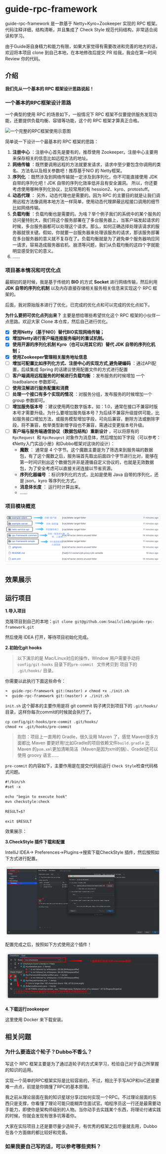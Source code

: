 # guide-rpc-framework

guide-rpc-framework 是一款基于 Netty+Kyro+Zookeeper 实现的 RPC 框架。代码注释详细，结构清晰，并且集成了 Check Style 规范代码结构，非常适合阅读和学习。

由于Guide哥自身精力和能力有限，如果大家觉得有需要改进和完善的地方的话，欢迎将本项目 clone 到自己本地，在本地修改后提交 PR 给我，我会在第一时间 Review 你的代码。

## 介绍

**我们先从一个基本的 RPC 框架设计思路说起！**

### 一个基本的RPC框架设计思路

一个典型的使用 RPC 的场景如下，一般情况下 RPC 框架不仅要提供服务发现功能，还要提供负载均衡、容错等功能，这个的 RPC 框架才算真正合格。

![一个完整的RPC框架使用示意图](https://my-blog-to-use.oss-cn-beijing.aliyuncs.com/2019-11/一个完整的rpc框架.jpg)

简单说一下设计一个最基本的 RPC 框架的思路：

1. **注册中心** ：注册中心首先是要有的，推荐使用  Zookeeper。注册中心主要用来保存相关的信息比如远程方法的地址。
2. **网络传输** ：既然要调用远程的方法就要发请求，请求中至少要包含你调用的类名、方法名以及相关参数吧！推荐基于NIO 的 Netty框架。
3. **序列化** ：既然涉及到网络传输就一定涉及到序列化，你不可能直接使用 JDK 自带的序列化吧！JDK 自带的序列化效率低并且有安全漏洞。 所以，你还要考虑使用哪种序列化协议，比较常用的有 hession2、kyro、protostuff。
4. **动态代理** ： 另外，动态代理也是需要的。因为 RPC 的主要目的就是让我们调用远程方法像调用本地方法一样简单，使用动态代理屏蔽远程接口调用的细节比如网络传输。
5. **负载均衡** ：负载均衡也是需要的。为啥？举个例子我们的系统中的某个服务的访问量特别大，我们将这个服务部署在了多台服务器上，当客户端发起请求的时候，多台服务器都可以处理这个请求。那么，如何正确选择处理该请求的服务器就很关键。假如，你就要一台服务器来处理该服务的请求，那该服务部署在多台服务器的意义就不复存在了。负载均衡就是为了避免单个服务器响应同一请求，容易造成服务器宕机、崩溃等问题，我们从负载均衡的这四个字就能明显感受到它的意义。
6. ......

### 项目基本情况和可优化点

最期初的是时候，我是基于传统的 **BIO** 的方式 **Socket** 进行网络传输，然后利用 **JDK 自带的序列化机制** 以及内存直接存储相关服务相关信息来实现这个 RPC 框架的。

后面，我对原始版本进行了优化，已完成的优化点和可以完成的优化点如下。

**为什么要把可优化点列出来？**  主要是想给哪些希望优化这个 RPC 框架的小伙伴一点思路。欢迎大家 Clone 本仓库，然后自己进行优化。

- [x] **使用Netty（基于NIO）替代BIO实现网络传输；**
- [x] **增加Netty进行客户端连接服务端时的重试机制。**
- [x] **使用开源的序列化机制 Kyro（也可以用其它的）替代 JDK 自带的序列化机制；**
- [x] **使用Zookeeper管理相关服务地址信息**
- [ ] **增加可配置比如序列化方式、注册中心的实现方式,避免硬编码** ：通过API配置，后续集成 Spring 的话建议使用配置文件的方式进行配置
- [ ] **客户端调用远程服务的时候进行负载均衡** ：发布服务的时候增加 一个 loadbalance 参数即可。
- [ ] **使用注解进行服务配置和消费**
- [ ] **处理一个接口有多个实现的情况** ：对服务分组，发布服务的时候增加一个 group 参数即可。
- [ ] **增加服务版本号** ：建议使用两位数字版本，如：1.0，通常在接口不兼容时版本号才需要升级。为什么要增加服务版本号？为后续不兼容升级提供可能，比如服务接口增加方法，或服务模型增加字段，可向后兼容，删除方法或删除字段，将不兼容，枚举类型新增字段也不兼容，需通过变更版本号升级。
- [ ] **客户端与服务端通信协议（数据包结构）重新设计** ，可以将原有的  `RpcRequest `和 `RpcReuqest`  对象作为消息体，然后增加如下字段（可以参考：《Netty入门实战小册》和Dubbo框架对这块的设计）：
  - **魔数** ： 通常是 4 个字节。这个魔数主要是为了筛选来到服务端的数据包，有了这个魔数之后，服务端首先取出前面四个字节进行比对，能够在第一时间识别出这个数据包并非是遵循自定义协议的，也就是无效数据包，为了安全考虑可以直接关闭连接以节省资源。
  - **序列化器编号** ：标识序列化的方式，比如是使用 Java 自带的序列化，还是 json，kyro 等序列化方式。
  - **消息体长度** ： 运行时计算出来。
  - ......

### 项目模块概览

![](./images/RPC框架各个模块介绍.png)

## 效果展示

## 运行项目

**1.导入项目**

克隆项目到自己的本地：`git clone git@github.com:Snailclimb/guide-rpc-framework.git`

然后使用 IDEA 打开，等待项目初始化完成。

**2.初始化git hooks**

> 以下演示的是 Mac/Linux对应的操作，Window 用户需要手动将 `config/git-hooks` 目录下的`pre-commit ` 文件拷贝到 项目下的 `.git/hooks/` 目录。

你需要以此执行下面这些命令：

```shell
➜  guide-rpc-framework git:(master) ✗ chmod +x ./init.sh
➜  guide-rpc-framework git:(master) ✗ ./init.sh 
```

`init.sh` 这个脚本的主要作用是将 git commit 钩子拷贝到项目下的 `.git/hooks/` 目录，这样你每次commit的时候就会执行了。

```shell
cp config/git-hooks/pre-commit .git/hooks/
chmod +x .git/hooks/pre-commit
```

> 抱怨：项目上一直用的 Gradle，很久没用 Maven 了，感觉 Maven很多方面都比 Maven 要更好用!比如Gradle的项目依赖文件`build.gradle` 比 Maven 的`pom.xml`更加清晰简洁（Maven是因为xml的锅）、Gradel还可以使用 groovy 语言......
>

`pre-commit` 的内容如下，主要作用是在提交代码前运行 `Check Style`检查代码格式问题。

```shell
#!/bin/sh
#set -x

echo "begin to execute hook"
mvn checkstyle:check

RESULT=$?

exit $RESULT
```

效果展示：

**3.CheckStyle 插件下载和配置**

IntelliJ IDEA-> Preferences->Plugins->搜索下载CheckStyle 插件，然后按照如下方式进行配置。

![](./images/setting-check-style.png)

配置完成之后，按照如下方式使用这个插件！

![](./images/run-check-style.png)

**4.下载运行zookeeper**

这里使用 Docker 来下载安装。

## 相关问题

### 为什么要造这个轮子？Dubbo不香么？

写这个 RPC 框架主要是为了通过造轮子的方式来学习，检验自己对于自己所掌握的知识的运用。

实现一个简单的RPC框架实际是比较容易的，不过，相比于手写AOP和IoC还是要难一点点，前提是你搞懂了RPC的基本原理。

我之前从理论层面在我的知识星球分享过如何实现一个RPC。不过理论层面的东西只是支撑，你看懂了理论可能只能糊弄住面试官。咱程序员这一行还是最需要动手能力，即使你是架构师级别的人物。当你动手去实践某个东西，将理论付诸实践的时候，你就会发现有很多坑等着你。

大家在实际项目上还是要尽量少造轮子，有优秀的框架之后尽量就去用，Dubbo 在各个方面做的都比较好和完善。

### 如果我要自己写的话，可以参考哪些资料？


